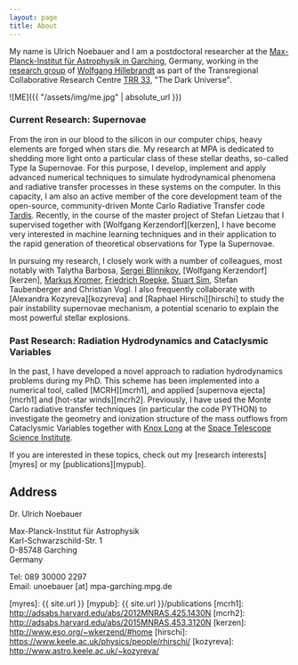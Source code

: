 ```yaml
---
layout: page
title: About
---
```


My name is Ulrich Noebauer and I am a postdoctoral researcher at the
[Max-Planck-Institut für Astrophysik in Garching][MPA], Germany, working in the
[research group][stellhyd] of [Wolfgang Hillebrandt][wfh] as part of the
Transregional Collaborative Research Centre [TRR 33][tr33], "The Dark Universe".

![ME]({{ "/assets/img/me.jpg" | absolute_url }})

### Current Research: Supernovae

From the iron in our blood to the silicon in our computer chips, heavy elements
are forged when stars die. My research at MPA is dedicated to shedding more
light onto a particular class of these stellar deaths, so-called Type Ia
Supernovae. For this purpose, I develop, implement and apply advanced numerical
techniques to simulate hydrodynamical phenomena and radiative transfer
processes in these systems on the computer. In this capacity, I am also an
active member of the core development team of the open-source, community-driven
Monte Carlo Radiative Transfer code [Tardis][tardis]. Recently, in the course
of the master project of Stefan Lietzau that I supervised together with
[Wolfgang Kerzendorf][kerzen], I have become very interested in machine
learning techniques and in their application to the rapid generation of
theoretical observations for Type Ia Supernovae. 

In pursuing my research, I closely work with a number of colleagues, most
notably with Talytha Barbosa, [Sergei Blinnikov][sergei], [Wolfgang
Kerzendorf][kerzen], [Markus Kromer][kromer], [Friedrich Roepke][fritz],
[Stuart Sim][sim], Stefan Taubenberger and Christian Vogl. I also frequently
collaborate with [Alexandra Kozyreva][kozyreva] and [Raphael Hirschi][hirschi]
to study the pair instability supernovae mechanism, a potential scenario to
explain the most powerful stellar explosions.

### Past Research: Radiation Hydrodynamics and Cataclysmic Variables

In the past, I have developed a novel approach to radiation hydrodynamics
problems during my PhD. This scheme has been implemented into a numerical tool,
called [MCRH][mcrh1], and applied [supernova ejecta][mcrh1] and [hot-star
winds][mcrh2].  Previously, I have used the Monte Carlo radiative transfer
techniques (in particular the code PYTHON) to investigate the geometry and
ionization structure of the mass outflows from Cataclysmic Variables together
with [Knox Long][knox] at the [Space Telescope Science Institute][stsci].

If you are interested in these topics, check out my [research interests][myres]
or my [publications][mypub].

## Address

Dr. Ulrich Noebauer

Max-Planck-Institut für Astrophysik  
Karl-Schwarzschild-Str. 1  
D-85748 Garching  
Germany  

Tel: 089 30000 2297  
Email: unoebauer [at] mpa-garching.mpg.de

[b15]: http://darkuniverse.uni-hd.de/view/Main/ProjectB15
[tr33]: http://darkuniverse.uni-hd.de/view/Main/WebHome 
[MPA]: http://www.mpa-garching.mpg.de/
[wfh]: http://www.mpa-garching.mpg.de/~wfh
[kromer]: http://www.markus-kromer.de
[sim]: http://pure.qub.ac.uk/portal/en/persons/stuart-sim(5340d718-acee-47fa-baac-cc98a1b607f8).html
[fritz]: http://www.friedrich-roepke.de/
[stellhyd]: http://mpa.iwww.mpg.de/27937/Stellar_Astrophysics#ODMSE
[stsci]: http://www.stsci.edu/portal/
[tardis]: https://github.com/tardis-sn/tardis
[sergei]: http://dau.itep.ru/sn/member/sb
[knox]: http://www.stsci.edu/~long/
[myres]: {{ site.url }}
[mypub]: {{ site.url }}/publications
[mcrh1]: http://adsabs.harvard.edu/abs/2012MNRAS.425.1430N
[mcrh2]: http://adsabs.harvard.edu/abs/2015MNRAS.453.3120N
[kerzen]: http://www.eso.org/~wkerzend/#home
[hirschi]: https://www.keele.ac.uk/physics/people/rhirschi/
[kozyreva]: http://www.astro.keele.ac.uk/~kozyreva/
